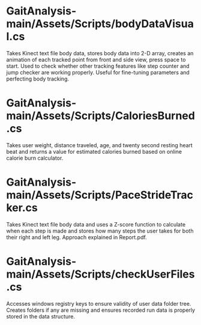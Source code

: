 # GaitAnalysis-main/Assets/Scripts/bodyDataVisual.cs
 Takes Kinect text file body data, stores body data into 2-D array, creates an animation of each tracked point from front and side view, press space to start. Used to check whether other tracking features like step counter and jump checker are working properly. Useful for fine-tuning parameters and perfecting body tracking.

# GaitAnalysis-main/Assets/Scripts/CaloriesBurned.cs
 Takes user weight, distance traveled, age, and twenty second resting heart beat and returns a value for estimated calories burned based on online calorie burn calculator. 

# GaitAnalysis-main/Assets/Scripts/PaceStrideTracker.cs
 Takes Kinect text file body data and uses a Z-score function to calculate when each step is made and stores how many steps the user takes for both their right and left leg. Approach explained in Report.pdf.

# GaitAnalysis-main/Assets/Scripts/checkUserFiles.cs
  Accesses windows registry keys to ensure validity of user data folder tree. Creates folders if any are missing and ensures recorded run data is properly stored in the data structure.
